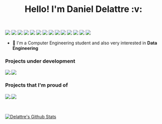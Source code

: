 <strong>
<h1 align="center"> Hello! I'm Daniel Delattre :v: </h1>

</strong>
<br />

![](https://img.shields.io/badge/-Python-informational?style=flat&logo=python&logoColor=white&color=F7D146)
![](https://img.shields.io/badge/-Java-informational?style=flat&logo=java&logoColor=white&color=477EDD)
![](https://img.shields.io/badge/-JavaScript-informational?style=flat&logo=JavaScript&javascriptColor=white&color=000000)
![](https://img.shields.io/badge/-VHDL-informational?style=flat&logo=VHDL&vhdlColor=white&color=2f7a7a)
![](https://img.shields.io/badge/-HTML-informational?style=flat&logo=html5&logoColor=white&color=DD5800)
![](https://img.shields.io/badge/-CSS-informational?style=flat&logo=css3&logoColor=white&color=1003DD)
![](https://img.shields.io/badge/-django-informational?style=flat&logo=django&color=green)
![](https://img.shields.io/badge/-PostgreSQL-informational?style=flat&logo=postgresql&logoColor=white&color=42759C)
![](https://img.shields.io/badge/-Heroku-informational?style=flat&logo=heroku&logoColor=white&color=DD5800)
![](https://img.shields.io/badge/-GitHub-informational?style=flat&logo=github&logoColor=white&color=000000)
![](https://img.shields.io/badge/-ROS-informational?style=flat&logo=ROS&logoColor=white&color=DD6800)
![](https://img.shields.io/badge/-Vim-informational?style=flat&logo=Vim)
![](https://img.shields.io/badge/-tmux-informational?style=flat&logo=tmux&logoColor=white&color=000000)
![](https://img.shields.io/badge/-linux-informational?style=flat&logo=arch-linux&logoColor=white&color=477EDD)

<ul>
  <li>🤖 I'm a Computer Engineering student and also very interested in <strong> Data Engineering</strong></li>
</ul>

### Projects under development

<a href="https://github.com/delattre1/my-own-programming-language">
  <img align="center" src="https://github-readme-stats.vercel.app/api/pin/?username=Delattre1&repo=my-own-programming-language" />
</a>

<a href="https://github.com/delattre1/go-github-actions-v2">
  <img align="center" src="https://github-readme-stats.vercel.app/api/pin/?username=Delattre1&repo=go-github-actions-v2" />
</a>

### Projects that I'm proud of 

<a href="https://github.com/delattre1/uart-serial-communication">
  <img align="center" src="https://github-readme-stats.vercel.app/api/pin/?username=Delattre1&repo=uart-serial-communication" />
</a>

<a href="https://github.com/delattre1/getit-app">
  <img align="center" src="https://github-readme-stats.vercel.app/api/pin/?username=Delattre1&repo=getit-app" />
</a>


<br />
<br />
<br />

[![Delattre's Github Stats](https://github-readme-stats.vercel.app/api?username=Delattre1&count_private=true&show_icons=true&theme=dark)](https://github.com/Delattre1/github-readme-stats)
